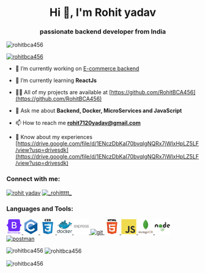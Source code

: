 <h1 align="center">Hi 👋, I'm Rohit yadav</h1>
<h3 align="center">passionate backend developer from India</h3>

<p align="left"> <img src="https://komarev.com/ghpvc/?username=rohitbca456&label=Profile%20views&color=0e75b6&style=flat" alt="rohitbca456" /> </p>

<p align="left"> <a href="https://github.com/ryo-ma/github-profile-trophy"><img src="https://github-profile-trophy.vercel.app/?username=rohitbca456" alt="rohitbca456" /></a> </p>

- 🔭 I’m currently working on [E-commerce backend](https://github.com/RohitBCA456/E-commerce)

- 🌱 I’m currently learning **ReactJs**

- 👨‍💻 All of my projects are available at [https://github.com/RohitBCA456](https://github.com/RohitBCA456)

- 💬 Ask me about **Backend, Docker, MicroServices and JavaScript**

- 📫 How to reach me **rohit7120yadav@gmail.com**

- 📄 Know about my experiences [https://drive.google.com/file/d/1ENczDbKaI70bvqlgNQRx7jWIxHpLZ5LF/view?usp=drivesdk](https://drive.google.com/file/d/1ENczDbKaI70bvqlgNQRx7jWIxHpLZ5LF/view?usp=drivesdk)

<h3 align="left">Connect with me:</h3>
<p align="left">
<a href="https://linkedin.com/in/rohit yadav" target="blank"><img align="center" src="https://raw.githubusercontent.com/rahuldkjain/github-profile-readme-generator/master/src/images/icons/Social/linked-in-alt.svg" alt="rohit yadav" height="30" width="40" /></a>
<a href="https://instagram.com/_rohittttt_" target="blank"><img align="center" src="https://raw.githubusercontent.com/rahuldkjain/github-profile-readme-generator/master/src/images/icons/Social/instagram.svg" alt="_rohittttt_" height="30" width="40" /></a>
</p>

<h3 align="left">Languages and Tools:</h3>
<p align="left"> <a href="https://getbootstrap.com" target="_blank" rel="noreferrer"> <img src="https://raw.githubusercontent.com/devicons/devicon/master/icons/bootstrap/bootstrap-plain-wordmark.svg" alt="bootstrap" width="40" height="40"/> </a> <a href="https://www.cprogramming.com/" target="_blank" rel="noreferrer"> <img src="https://raw.githubusercontent.com/devicons/devicon/master/icons/c/c-original.svg" alt="c" width="40" height="40"/> </a> <a href="https://www.w3schools.com/css/" target="_blank" rel="noreferrer"> <img src="https://raw.githubusercontent.com/devicons/devicon/master/icons/css3/css3-original-wordmark.svg" alt="css3" width="40" height="40"/> </a> <a href="https://www.docker.com/" target="_blank" rel="noreferrer"> <img src="https://raw.githubusercontent.com/devicons/devicon/master/icons/docker/docker-original-wordmark.svg" alt="docker" width="40" height="40"/> </a> <a href="https://expressjs.com" target="_blank" rel="noreferrer"> <img src="https://raw.githubusercontent.com/devicons/devicon/master/icons/express/express-original-wordmark.svg" alt="express" width="40" height="40"/> </a> <a href="https://git-scm.com/" target="_blank" rel="noreferrer"> <img src="https://www.vectorlogo.zone/logos/git-scm/git-scm-icon.svg" alt="git" width="40" height="40"/> </a> <a href="https://www.w3.org/html/" target="_blank" rel="noreferrer"> <img src="https://raw.githubusercontent.com/devicons/devicon/master/icons/html5/html5-original-wordmark.svg" alt="html5" width="40" height="40"/> </a> <a href="https://developer.mozilla.org/en-US/docs/Web/JavaScript" target="_blank" rel="noreferrer"> <img src="https://raw.githubusercontent.com/devicons/devicon/master/icons/javascript/javascript-original.svg" alt="javascript" width="40" height="40"/> </a> <a href="https://www.mongodb.com/" target="_blank" rel="noreferrer"> <img src="https://raw.githubusercontent.com/devicons/devicon/master/icons/mongodb/mongodb-original-wordmark.svg" alt="mongodb" width="40" height="40"/> </a> <a href="https://nodejs.org" target="_blank" rel="noreferrer"> <img src="https://raw.githubusercontent.com/devicons/devicon/master/icons/nodejs/nodejs-original-wordmark.svg" alt="nodejs" width="40" height="40"/> </a> <a href="https://postman.com" target="_blank" rel="noreferrer"> <img src="https://www.vectorlogo.zone/logos/getpostman/getpostman-icon.svg" alt="postman" width="40" height="40"/> </a> </p>

<p><img align="left" src="https://github-readme-stats.vercel.app/api/top-langs?username=rohitbca456&show_icons=true&locale=en&layout=compact" alt="rohitbca456" /></p>

<p>&nbsp;<img align="center" src="https://github-readme-stats.vercel.app/api?username=rohitbca456&show_icons=true&locale=en" alt="rohitbca456" /></p>

<p><img align="center" src="https://github-readme-streak-stats.herokuapp.com/?user=rohitbca456&" alt="rohitbca456" /></p>
